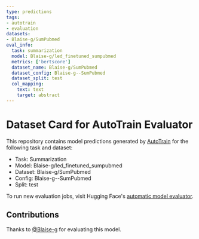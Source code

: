 ```yaml
---
type: predictions
tags:
- autotrain
- evaluation
datasets:
- Blaise-g/SumPubmed
eval_info:
  task: summarization
  model: Blaise-g/led_finetuned_sumpubmed
  metrics: ['bertscore']
  dataset_name: Blaise-g/SumPubmed
  dataset_config: Blaise-g--SumPubmed
  dataset_split: test
  col_mapping:
    text: text
    target: abstract
---
```

# Dataset Card for AutoTrain Evaluator

This repository contains model predictions generated by [AutoTrain](https://huggingface.co/autotrain) for the following task and dataset:

* Task: Summarization
* Model: Blaise-g/led_finetuned_sumpubmed
* Dataset: Blaise-g/SumPubmed
* Config: Blaise-g--SumPubmed
* Split: test

To run new evaluation jobs, visit Hugging Face's [automatic model evaluator](https://huggingface.co/spaces/autoevaluate/model-evaluator).

## Contributions

Thanks to [@Blaise-g](https://huggingface.co/Blaise-g) for evaluating this model.